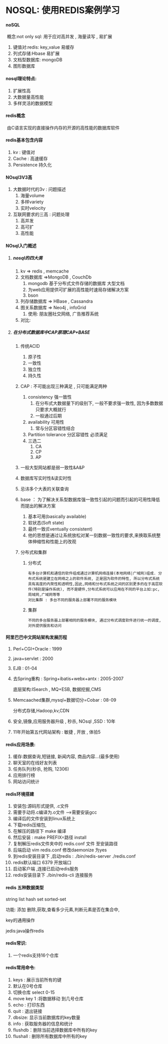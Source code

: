 # NOSQL: 使用REDIS案例学习

#### noSQL

​	概念:not only sql: 用于应对高并发 , 海量读写 , 易扩展

1. 键值对:redis: key_value  易缓存
2. 列式存储:Hbase   易扩展
3. 文档型数据库: mongoDB
4. 图形数据库

#### nosql理论特点: 

1. 扩展性高
2. 大数据量高性能
3. 多样灵活的数据模型

#### redis概念 

​	由C语言实现的直接操作内存的开源的高性能的数据库软件

#### redis基本包含内容

1. kv : 键值对
2. Cache : 高速缓存
3. Persistence  持久化

#### NOsql3V3高

1. 大数据时代的3v : 问题描述
   1. 海量volume
   2. 多样variety
   3. 实时velocity
2. 互联网要求的三高 : 问题处理
   1. 高并发 
   2. 高可扩
   3. 高性能

#### NOsql入门概述

1. ##### nosql的四大类

   1. kv  => redis , memcache
   2. 文档数据库 =>MongoDB , CouchDb
      1. mongodb 基于分布式文件存储的数据库    大型文档
      2. 为web应用提供可扩展的高性能时速局存储解决方案
      3. bson
   3. 列存储数据库 => HBase , Cassandra 
   4. 图关系数据库 => Neo4j , infoGrid  
      1. 使用: 朋友圈社交网络, 广告推荐系统
   5. 对比:

2. ##### 在分布式数据库中CAP原理CAP+BASE

   1. 传统ACID
      1. 原子性
      2. 一致性
      3. 独立性
      4. 持久性

   2. CAP  :  不可能出现三种满足 , 只可能满足两种
      1. consistency  强一致性
         1. 在分布式大数据量下的级别下, 一般不要求强一致性, 因为多数数据只要求大概就行
         2. 一般通过后期
      2. availability    可用性
         1. 常与分区容错性结合
      3. Partition tolerance 分区容错性  必须满足
      4. 三选二
         1. CA
         2. CP
         3. AP

   3. 一般大型网站都是弱一致性&A&P

   4. 数据库写实时性&读实时性

   5. 忌讳多个大表的关联查询

   6. base ： 为了解决关系型数据库强一致性引起的问题而引起的可用性降低而提出的解决方案

      1. 基本可用(basically available)
      2. 软状态(Soft state)
      3. 最终一致(Eventually consistent)
      4. 他的思想是通过让系统放松对某一刻数据一致性的要求,来换取系统整体伸缩性和性能上的改观

   7. 分布式和集群

      1. 分布式

         ```
         有多台计算机和通信的软件组成通过计算机网络连接(本地网络|广域网)组成. 分布式系统是建立在网络之上的软件系统, 正是因为软件的特性, 所以分布式系统具有高度的内聚性和透明性,因此,网络和分布式系统之间的区别更多的在于高层软件(特别是操作系统), 而不是硬件,分布式系统可以应用在不同的平台上如:pc,局域网,广域网等等
         对比集群 : 多台不同的服务器上部署不同的服务模块
         ```

      2. 集群

         ```
         不同的多台服务器上部署相同的服务模块, 通过分布式调度软件进行统一的调度,对外提供服务和访问
         ```

         



#### 阿里巴巴中文网站架构发展历程

1. Perl+CGI+Oracle : 1999

2. java+servlet : 2000

3. EJB : 01-04

4. 去Spring重构 : Spring+ibatis+webx+antx  : 2005-2007

   底层架构:ISearch , MQ+ESB, 数据挖掘,CMS

5. Memcaached集群,mysql+数据切分=Cobar  : 08-09

   分布式存储,Hadoop,kv,CDN

6. 安全,镜像,应用服务器升级 , 秒杀, NOsql ,SSD  : 10年

7. 11年开始第五代网站架构 :  敏捷 , 开放 , 体验5



#### redis应用场景:

1. 缓存:数据查询,短链接, 新闻内容, 商品内容...(最多使用)
2. 聊天室的在线好友列表
3. 任务队列(秒杀, 抢购, 12306)
4. 应用排行榜
5. 网站访问统计



#### redis环境搭建

1. 安装包:源码形式提供, .c文件
2. 需要手动将.c编译为.o文件  -->需要安装gcc 
3. 编译后的文件安装到linux系统上
4. 下载redis压缩包, 
5. 在解压的路径下 make 编译
6. 然后安装 :  make PREFIX=路径  install
7. 复制解压redis文件夹中的 redis.conf 文件 至安装路径
8. 后端启动  vim redis.conf    修改daemonize 为yes
9. 到redis安装目录下 ,启动redis    : ./bin/redis-server   ./redis.conf
10. redis默认端口 6379  开放端口
11. 启动客户端 ,连接已启动redis服务
12. redis安装目录下  ./bin/redis-cli    连接服务

#### redis 五种数据类型

string list hash set sorted-set

功能: 添加 删除,获取,查看多少元素,判断元素是否在集合中,

key的通用操作

jedis:java操作redis

#### redis常识:

1. 一个redis支持16个仓库

#### redis常用命令:

1. keys : 展示当前所有的键
2. 默认在0号仓库
3. 切换仓库  select   0-15
4. move  key  1   :将数据移动 到几号仓库
5. echo  : 打印东西
6. quit  : 退出链接
7. dbsize: 显示当前数据库的key数量
8. info : 获取服务器的信息和统计
9. flushdb：删除当前选择数据库中所有的key
10. flushall : 删除所有数据库中所有的key

